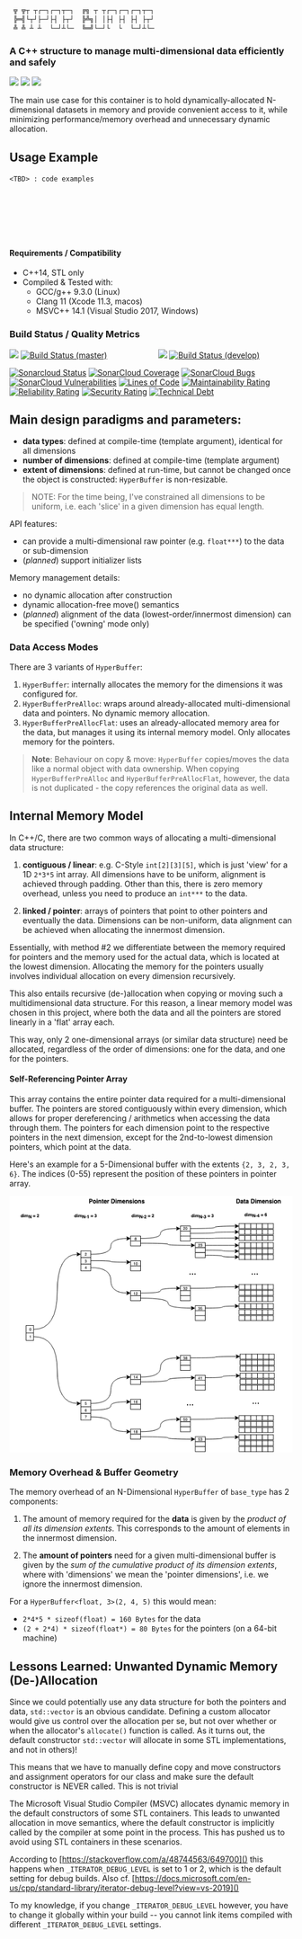 ```
 ╦ ╦┬ ┬┌─┐┌─┐┬─┐  ╔╗ ┬ ┬┌─┐┌─┐┌─┐┬─┐
 ╠═╣└┬┘├─┘├┤ ├┬┘  ╠╩╗│ │├┤ ├┤ ├┤ ├┬┘
 ╩ ╩ ┴ ┴  └─┘┴└─  ╚═╝└─┘└  └  └─┘┴└─

```

### A C++ structure to manage multi-dimensional data efficiently and safely

![](https://img.shields.io/github/license/Sidelobe/Hyperbuffer)
![](https://img.shields.io/badge/C++14-header--only-blue.svg?style=flat&logo=c%2B%2B)
![](https://img.shields.io/badge/dependencies-STL_only-blue)

The main use case for this container is to hold dynamically-allocated N-dimensional datasets in memory and provide convenient access to it, while minimizing performance/memory overhead and unnecessary dynamic allocation.

## Usage Example
```
<TBD> : code examples







```

#### Requirements / Compatibility

 - C++14, STL only
 - Compiled & Tested with:
 	- GCC/g++ 9.3.0 (Linux)
	- Clang 11 (Xcode 11.3, macos)
	- MSVC++ 14.1 (Visual Studio 2017, Windows) 

### Build Status / Quality Metrics


![](https://img.shields.io/badge/branch-master-blue)
[![Build Status (master)](https://travis-ci.com/Sidelobe/HyperBuffer.svg?branch=master)](https://travis-ci.com/Sidelobe/HyperBuffer)
&nbsp;&nbsp;&nbsp;&nbsp;&nbsp;&nbsp;&nbsp;&nbsp;&nbsp;&nbsp;&nbsp;&nbsp;&nbsp;&nbsp;&nbsp;&nbsp;&nbsp;&nbsp;&nbsp;&nbsp;&nbsp;
![](https://img.shields.io/badge/branch-develop-blue)
[![Build Status (develop)](https://travis-ci.com/Sidelobe/HyperBuffer.svg?branch=develop)](https://travis-ci.com/Sidelobe/HyperBuffer)

[![Sonarcloud Status](https://sonarcloud.io/api/project_badges/measure?project=Sidelobe_HyperBuffer&metric=alert_status)](https://sonarcloud.io/dashboard?id=Sidelobe_HyperBuffer) 
[![SonarCloud Coverage](https://sonarcloud.io/api/project_badges/measure?project=Sidelobe_HyperBuffer&metric=coverage)](https://sonarcloud.io/component_measures/metric/coverage/list?id=Sidelobe_HyperBuffer)
[![SonarCloud Bugs](https://sonarcloud.io/api/project_badges/measure?project=Sidelobe_HyperBuffer&metric=bugs)](https://sonarcloud.io/component_measures/metric/reliability_rating/list?id=Sidelobe_HyperBuffer)
[![SonarCloud Vulnerabilities](https://sonarcloud.io/api/project_badges/measure?project=Sidelobe_HyperBuffer&metric=vulnerabilities)](https://sonarcloud.io/component_measures/metric/security_rating/list?id=Sidelobe_HyperBuffer)
[![Lines of Code](https://sonarcloud.io/api/project_badges/measure?project=Sidelobe_HyperBuffer&metric=ncloc)](https://sonarcloud.io/dashboard?id=Sidelobe_HyperBuffer)
[![Maintainability Rating](https://sonarcloud.io/api/project_badges/measure?project=Sidelobe_HyperBuffer&metric=sqale_rating)](https://sonarcloud.io/dashboard?id=Sidelobe_HyperBuffer)
[![Reliability Rating](https://sonarcloud.io/api/project_badges/measure?project=Sidelobe_HyperBuffer&metric=reliability_rating)](https://sonarcloud.io/dashboard?id=Sidelobe_HyperBuffer)
[![Security Rating](https://sonarcloud.io/api/project_badges/measure?project=Sidelobe_HyperBuffer&metric=security_rating)](https://sonarcloud.io/dashboard?id=Sidelobe_HyperBuffer)
[![Technical Debt](https://sonarcloud.io/api/project_badges/measure?project=Sidelobe_HyperBuffer&metric=sqale_index)](https://sonarcloud.io/dashboard?id=Sidelobe_HyperBuffer)

## Main design paradigms and parameters:

* **data types**: defined at compile-time (template argument), identical for all dimensions
* **number of dimensions**: defined at compile-time (template argument)
* **extent of dimensions**: defined at run-time, but cannot be changed once the object is constructed: `HyperBuffer` is non-resizable.

>NOTE: For the time being, I've constrained all dimensions to be uniform, i.e. each 'slice' in a given dimension has equal length.

API features:

* can provide a multi-dimensional raw pointer (e.g. `float***`) to the data or sub-dimension
* (*planned*) support initializer lists

Memory management details:

* no dynamic allocation after construction
* dynamic allocation-free move() semantics
* (*planned*) alignment of the data (lowest-order/innermost dimension) can be specified ('owning' mode only)
 
### Data Access Modes
There are 3 variants of `HyperBuffer`:

1. `HyperBuffer`: internally allocates the memory for the dimensions it was configured for.
1. `HyperBufferPreAlloc`: wraps around already-allocated multi-dimensional data and pointers. No dynamic memory allocation.
1. `HyperBufferPreAllocFlat`: uses an already-allocated memory area for the data, but manages it using its internal memory model. Only allocates memory for the pointers.

>**Note**: Behaviour on copy & move: `HyperBuffer` copies/moves the data like a normal object with data ownership. When copying `HyperBufferPreAlloc` and `HyperBufferPreAllocFlat`, however, the data is not duplicated - the copy references the original data as well.

## Internal Memory Model
In C++/C, there are two common ways of allocating a multi-dimensional data structure:

1. **contiguous / linear**: e.g. C-Style `int[2][3][5]`, which is just 'view' for a 1D `2*3*5` int array. All dimensions have to be uniform, alignment is achieved through padding. Other than this, there is zero memory overhead, unless you need to produce an `int***` to the data.

1. **linked / pointer**: arrays of pointers that point to other pointers and eventually the data. Dimensions can be non-uniform, data alignment can be achieved when allocating the innermost dimension.

Essentially, with method \#2 we differentiate between the memory required for pointers and the memory used for the actual data, which is located at the lowest dimension. Allocating the memory for the pointers usually involves individual allocation on every dimension recursively.

This also entails recursive (de-)allocation when copying or moving such a multidimensional data structure. For this reason, a linear memory model was chosen in this project, where both the data and all the pointers are stored linearly in a 'flat' array each.

This way, only 2 one-dimensional arrays (or similar data structure) need be allocated, regardless of the order of dimensions: one for the data, and one for the pointers.

#### Self-Referencing Pointer Array
This array contains the entire pointer data required for a multi-dimensional buffer. The pointers are stored contiguously within every dimension, which allows for proper dereferencing / arithmetics when accessing the data through them. The pointers for each dimension point to the respective pointers in the next dimension, except for the 2nd-to-lowest dimension pointers, which point at the data.

Here's an example for a 5-Dimensional buffer with the extents `{2, 3, 2, 3, 6}`. The indices (0-55) represent the position of these pointers in pointer array.

![](docu/PointerArrayGeometry.png)

### Memory Overhead & Buffer Geometry
The memory overhead of an N-Dimensional `HyperBuffer` of `base_type` has 2 components:

1. The amount of memory required for the **data** is given by the *product of all its dimension extents*. This corresponds to the amount of elements in the innermost dimension.

1. The **amount of pointers** need for a given multi-dimensional buffer is given by the *sum of the cumulative product of its dimension extents*, where with 'dimensions' we mean the 'pointer dimensions', i.e. we ignore the innermost dimension.

For a `HyperBuffer<float, 3>(2, 4, 5)` this would mean:

* `2*4*5 * sizeof(float) = 160 Bytes` for the data
* `(2 + 2*4) * sizeof(float*) = 80 Bytes` for the pointers (on a 64-bit machine)


## Lessons Learned: Unwanted Dynamic Memory (De-)Allocation

Since we could potentially use any data structure for both the pointers and data, `std::vector` is an obvious candidate. Defining a custom allocator would give us control over the allocation per se, but not over whether or when the allocator's `allocate()` function is called. As it turns out, the default constructor `std::vector` will allocate in some STL implementations, and not in others)!

This means that we have to manually define copy and move constructors and assignment operators for our class and make sure the default constructor is NEVER called. This is not trivial


The Microsoft Visual Studio Compiler (MSVC) allocates dynamic memory in the default constructors of some STL containers. This leads to unwanted allocation in move semantics, where the default constructor is implicitly called by the compiler at some point in the process. This has pushed us to avoid using STL containers in these scenarios.

 According to [https://stackoverflow.com/a/48744563/649700]() this happens when `_ITERATOR_DEBUG_LEVEL` is set to 1 or 2, which is the default setting for debug builds. Also cf. [https://docs.microsoft.com/en-us/cpp/standard-library/iterator-debug-level?view=vs-2019]()

To my knowledge, if you change `_ITERATOR_DEBUG_LEVEL` however, you have to change it globally within your build -- you cannot link items compiled with different `_ITERATOR_DEBUG_LEVEL` settings.
 


